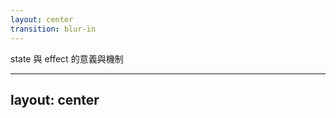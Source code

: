 ```yaml
---
layout: center
transition: blur-in
---
```


<ThemeTitle chapter="2">
<span class="text-6xl">
state 與 effect 的意義與機制
</span>
</ThemeTitle>

<!--
有了大致的 React 運作流程後，我們就可以更仔細的聊聊 state 和 effect

useState 和 useEffect 可以說是 React 裡最常用到的兩個 Hook，但要用好也是不容易

但它們如果用錯了，不只會出 bug，也會直接影響效能與渲染穩定性。
-->

---
layout: center
---
